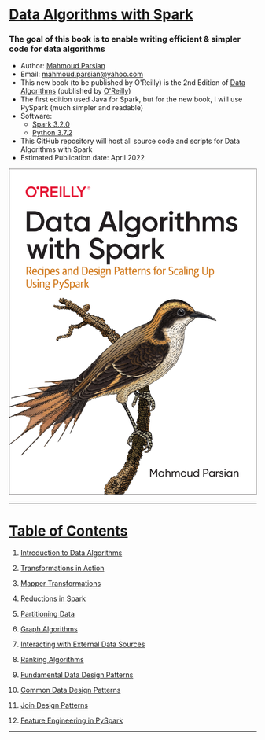 # [Data Algorithms with Spark](https://www.oreilly.com/library/view/data-algorithms-with/9781492082378/)

### The goal of this book is to enable writing efficient & simpler code for data algorithms

* Author: [Mahmoud Parsian](https://www.linkedin.com/in/mahmoudparsian/) 
* Email: mahmoud.parsian@yahoo.com
* This new book (to be published by O'Reilly) is the 2nd Edition of 
  [Data Algorithms](https://www.oreilly.com/library/view/data-algorithms/9781491906170/) 
  (published by [O'Reilly](https://www.oreilly.com/library/view/data-algorithms-with/9781492082378/))
* The first edition used Java for Spark, but for the new book, I will use PySpark (much simpler and readable)
* Software:
	* [Spark 3.2.0](http://spark.apache.org/downloads.html)
	* [Python 3.7.2](https://www.python.org/downloads/)
* This GitHub repository will host all source code and scripts for Data Algorithms with Spark
* Estimated Publication date: April 2022

<a href="https://www.oreilly.com/library/view/data-algorithms-with/9781492082378/">
    <img
        alt="Data Algorithms with Spark"
        src="images/data_algorithms_with_spark.jpg"
>


-----


# Table of Contents

1. [Introduction to Data Algorithms](./code/)

2. [Transformations in Action](./code/chap02/)

3. [Mapper Transformations](./code/)

4. [Reductions in Spark](./code/chap04/)

5. [Partitioning Data](./code/)

6. [Graph Algorithms](./code/chap06/)

7. [Interacting with External Data Sources](./code/chap07/)

8. [Ranking Algorithms](./code/chap08/)

9. [Fundamental Data Design Patterns](./code/)

10. [Common Data Design Patterns](./code/chap10/)

11. [Join Design Patterns](./code/)

12. [Feature Engineering in PySpark](./code/)


-----

